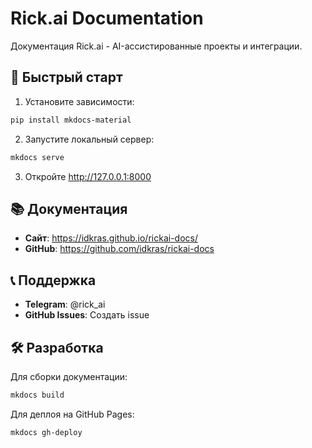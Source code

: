 # Rick.ai Documentation

Документация Rick.ai - AI-ассистированные проекты и интеграции.

## 🚀 Быстрый старт

1. Установите зависимости:
```bash
pip install mkdocs-material
```

2. Запустите локальный сервер:
```bash
mkdocs serve
```

3. Откройте http://127.0.0.1:8000

## 📚 Документация

- **Сайт**: https://idkras.github.io/rickai-docs/
- **GitHub**: https://github.com/idkras/rickai-docs

## 📞 Поддержка

- **Telegram**: @rick_ai
- **GitHub Issues**: Создать issue

## 🛠️ Разработка

Для сборки документации:
```bash
mkdocs build
```

Для деплоя на GitHub Pages:
```bash
mkdocs gh-deploy
```
